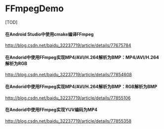 # FFmpegDemo
[TOD]
#### 在Android Studio中使用cmake编译FFmpeg
http://blog.csdn.net/baidu_32237719/article/details/77675784

#### 在Andorid中使用FFmpeg实现MP4/AVI/H.264解析为BMP：MP4/AVI/H.264解析为RGB
http://blog.csdn.net/baidu_32237719/article/details/77854608

#### 在Andorid中使用FFmpeg实现MP4/AVI/H.264解析为BMP：RGB解析为BMP
http://blog.csdn.net/baidu_32237719/article/details/77855106

#### 在Andorid中使用FFmpeg实现YUV编码为MP4                      
http://blog.csdn.net/baidu_32237719/article/details/77855358
